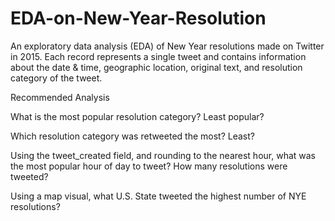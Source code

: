 # EDA-on-New-Year-Resolution
An exploratory data analysis (EDA) of New Year resolutions made on Twitter in 2015.
Each record represents a single tweet and contains information about the date & time, geographic location, original text, and resolution category of the tweet.

Recommended Analysis

What is the most popular resolution category? Least popular?

Which resolution category was retweeted the most? Least?

Using the tweet_created field, and rounding to the nearest hour, what was the most popular hour of day to tweet? How many resolutions were tweeted?

Using a map visual, what U.S. State tweeted the highest number of NYE resolutions?
